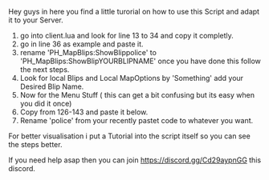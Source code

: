 Hey guys in here you find a little turorial on how to use this Script and adapt it to your Server.

1. go into client.lua and look for line 13 to 34 and copy it completly.
2. go in line 36 as example and paste it.
3. rename 'PH_MapBlips:ShowBlippolice' to 'PH_MapBlips:ShowBlipYOURBLIPNAME' once you have done this follow the next steps.
4. Look for local Blips and Local MapOptions  by 'Something' add your Desired Blip Name.
5. Now for the Menu Stuff ( this can get a bit confusing but its easy when you did it once)
6. Copy from 126-143 and paste it below.
7. Rename 'police' from your recently pastet code to whatever you want.


For better visualisation i put a Tutorial into the script itself so you can see the steps better.

If you need help asap then you can join https://discord.gg/Cd29aypnGG this discord.